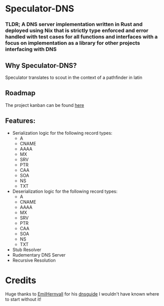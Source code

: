 # Speculator-DNS
### TLDR; A DNS server implementation written in Rust and deployed using Nix that is strictly type enforced and error handled with test cases for all functions and interfaces with a focus on implementation as a library for other projects interfacing with DNS

## Why Speculator-DNS?
Speculator translates to scout in the context of a pathfinder in latin

## Roadmap
The project kanban can be found [here](https://tree.taiga.io/project/speccon18-speculator-dns/kanban)

## Features:
- Serialization logic for the following record types:
  - A
  - CNAME
  - AAAA
  - MX
  - SRV
  - PTR
  - CAA
  - SOA
  - NS
  - TXT
- Deserialization logic for the following record types:
  - A
  - CNAME
  - AAAA
  - MX
  - SRV
  - PTR
  - CAA
  - SOA
  - NS
  - TXT
- Stub Resolver
- Rudementary DNS Server
- Recursive Resolution

# Credits
Huge thanks to [EmilHernvall](https://github.com/EmilHernvall/) for his [dnsguide](https://github.com/EmilHernvall/dnsguide) I wouldn't have known where to start without it!
